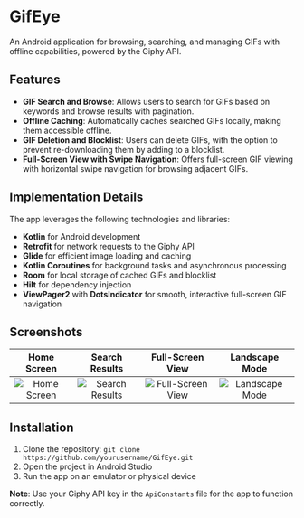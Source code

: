 # GifEye
An Android application for browsing, searching, and managing GIFs with offline capabilities, powered by the Giphy API.

## Features
- **GIF Search and Browse**: Allows users to search for GIFs based on keywords and browse results with pagination.
- **Offline Caching**: Automatically caches searched GIFs locally, making them accessible offline.
- **GIF Deletion and Blocklist**: Users can delete GIFs, with the option to prevent re-downloading them by adding to a blocklist.
- **Full-Screen View with Swipe Navigation**: Offers full-screen GIF viewing with horizontal swipe navigation for browsing adjacent GIFs.

## Implementation Details
The app leverages the following technologies and libraries:
- **Kotlin** for Android development
- **Retrofit** for network requests to the Giphy API
- **Glide** for efficient image loading and caching
- **Kotlin Coroutines** for background tasks and asynchronous processing
- **Room** for local storage of cached GIFs and blocklist
- **Hilt** for dependency injection
- **ViewPager2** with **DotsIndicator** for smooth, interactive full-screen GIF navigation

## Screenshots

|       Home Screen      |        Search Results       |       Full-Screen View       |       Landscape Mode       |
| :--------------------: | :-------------------------: | :-------------------------: | :----------------------: |
| ![Home Screen](screenshots/Screenshot_1.jpg) | ![Search Results](screenshots/Screenshot_2.jpg) | ![Full-Screen View](screenshots/Screenshot_3.jpg) | ![Landscape Mode](screenshots/Screenshot_4.jpg) |

## Installation
1. Clone the repository: `git clone https://github.com/yourusername/GifEye.git`
2. Open the project in Android Studio
3. Run the app on an emulator or physical device

**Note**: Use your Giphy API key in the `ApiConstants` file for the app to function correctly.
